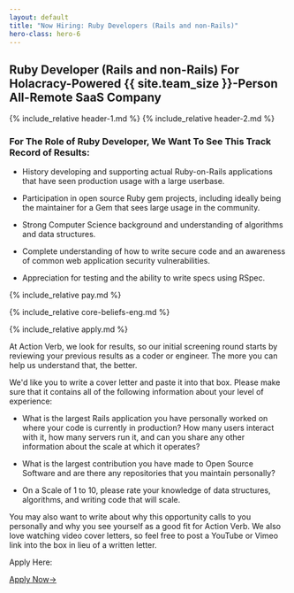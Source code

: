 ```yaml
---
layout: default
title: "Now Hiring: Ruby Developers (Rails and non-Rails)"
hero-class: hero-6
---
```


## Ruby Developer (Rails and non-Rails) For Holacracy-Powered {{ site.team_size }}-Person All-Remote SaaS Company

{% include_relative header-1.md %}
{% include_relative header-2.md %}

### For The Role of Ruby Developer, We Want To See This Track Record of Results:

 * History developing and supporting actual Ruby-on-Rails applications
that have seen production usage with a large userbase.

 * Participation in open source Ruby gem projects, including ideally
 being the maintainer for a Gem that sees large usage in the community.

 * Strong Computer Science background and understanding of algorithms and
 data structures.

 * Complete understanding of how to write secure code and an awareness of
 common web application security vulnerabilities.

 * Appreciation for testing and the ability to write specs using RSpec.

{% include_relative pay.md %}

{% include_relative core-beliefs-eng.md %}

{% include_relative apply.md %}

At Action Verb, we look for results, so our initial screening round
starts by reviewing your previous results as a coder or engineer.  The
more you can help us understand that, the better.

We'd like you to write a cover letter and paste it into that box.  Please make sure
that it contains all of the following information about your level of experience:

 * What is the largest Rails application you have personally worked on where
 your code is currently in production?  How many users interact with it,
 how many servers run it, and can you share any other information about
 the scale at which it operates?

 * What is the largest contribution you have made to Open Source
 Software and are there any repositories that you maintain personally?

 * On a Scale of 1 to 10, please rate your knowledge of data structures,
 algorithms, and writing code that will scale.

You may also want to write about why this opportunity calls to you
personally and why you see yourself as a good fit for Action Verb.  We
also love watching video cover letters, so feel free to post a YouTube
or Vimeo link into the box in lieu of a written letter.

Apply Here:

<p><a class="page-btn f7 f5-ns ttu tracked-slight mb2" href="http://actionverb.applytojob.com/apply/XewrZe/Systems-Engineer">Apply Now<span class="pl1">&#8594;</span></a></p>

